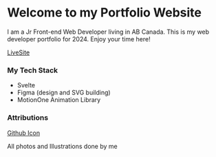 # Welcome to my Portfolio Website 

I am a Jr Front-end Web Developer living in AB Canada. 
This is my web developer portfolio for 2024. 
Enjoy your time here!

[LiveSite](https://sydneybruce.ca/)


### My Tech Stack

- Svelte 
- Figma (design and SVG building)
- MotionOne Animation Library

### Attributions

[Github Icon](https://www.iconfinder.com/)

All photos and Illustrations done by me